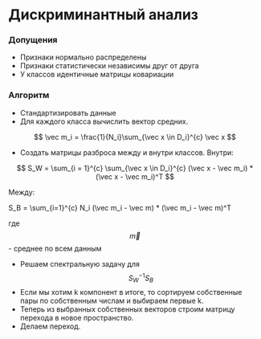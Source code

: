 # Дискриминантный анализ

### Допущения

* Признаки нормально распределены
* Признаки статистически независимы друг от друга
* У классов идентичные матрицы ковариации

### Алгоритм

* Стандартизировать данные
* Для каждого класса вычислить вектор средних.

$$
\vec m_i = \frac{1}{N_i}\sum_{\vec x \in D_i}^{c} \vec x
$$

* Создать матрицы разброса между и внутри классов.   Внутри:

$$
S_W = \sum_{i = 1}^{c} \sum_{\vec x \in D_i}^{c} (\vec x - \vec m_i) * (\vec x - \vec m_i)^T
$$

Между:

S_B = \sum_{i=1}^{c} N_i (\vec m_i - \vec m) * (\vec m_i - \vec m)^T

где $$\vec m$$ - среднее по всем данным

* Решаем спектральную задачу для $$S_W^{-1} S_B$$
* Если мы хотим k компонент в итоге, то сортируем собственные пары по собственным числам
и выбираем первые k.
* Теперь из выбранных собственных векторов строим матрицу перехода в новое пространство.
* Делаем переход.


